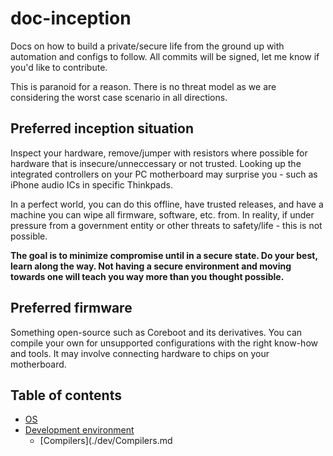 # doc-inception

Docs on how to build a private/secure life from the ground up with automation
and configs to follow. All commits will be signed, let me know if you'd like
to contribute.

This is paranoid for a reason. There is no threat model as we are considering
the worst case scenario in all directions.

## Preferred inception situation

Inspect your hardware, remove/jumper with resistors where possible for 
hardware that is insecure/unneccessary or not trusted. Looking up the 
integrated controllers on your PC motherboard may surprise you - such as
iPhone audio ICs in specific Thinkpads.

In a perfect world, you can do this offline, have trusted releases, and have
a machine you can wipe all firmware, software, etc. from. In reality, if 
under pressure from a government entity or other threats to safety/life - 
this is not possible.

**The goal is to minimize compromise until in a secure state. Do your best,
learn along the way. Not having a secure environment and moving towards one
will teach you way more than you thought possible.**

## Preferred firmware

Something open-source such as Coreboot and its derivatives. You can compile
your own for unsupported configurations with the right know-how and tools.
It may involve connecting hardware to chips on your motherboard.

## Table of contents

- [OS](./os/OS.md)
- [Development environment](./dev/Development%20Environment.md)
    - [Compilers](./dev/Compilers.md

